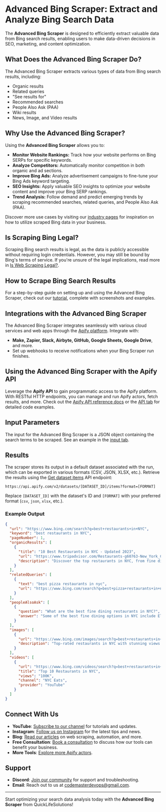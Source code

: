 # Advanced Bing Scraper: Extract and Analyze Bing Search Data

The **Advanced Bing Scraper** is designed to efficiently extract valuable data from Bing search results, enabling users to make data-driven decisions in SEO, marketing, and content optimization.

## What Does the Advanced Bing Scraper Do?

The Advanced Bing Scraper extracts various types of data from Bing search results, including:
- Organic results
- Related queries
- "See results for"
- Recommended searches
- People Also Ask (PAA)
- Wiki results
- News, Image, and Video results

## Why Use the Advanced Bing Scraper?

Using the **Advanced Bing Scraper** allows you to:
- **Monitor Website Rankings:** Track how your website performs on Bing SERPs for specific keywords.
- **Analyze Competitors:** Automatically monitor competition in both organic and ad sections.
- **Improve Bing Ads:** Analyze advertisement campaigns to fine-tune your Bing Ads keyword targeting.
- **SEO Insights:** Apply valuable SEO insights to optimize your website content and improve your Bing SERP rankings.
- **Trend Analysis:** Follow demand and predict emerging trends by scraping recommended searches, related queries, and People Also Ask (PAA).
  
Discover more use cases by visiting our [industry pages](https://quicklifesolutions.com/industries/) for inspiration on how to utilize scraped Bing data in your business.

## Is Scraping Bing Legal?

Scraping Bing search results is legal, as the data is publicly accessible without requiring login credentials. However, you may still be bound by Bing's terms of service. If you're unsure of the legal implications, read more in [Is Web Scraping Legal?](https://quicklifesolutions.com/blog/is-web-scraping-legal/).

## How to Scrape Bing Search Results

For a step-by-step guide on setting up and using the Advanced Bing Scraper, check out our [tutorial](https://quicklifesolutions.com/how-to-scrape-bing-search-results/), complete with screenshots and examples.

## Integrations with the Advanced Bing Scraper

The Advanced Bing Scraper integrates seamlessly with various cloud services and web apps through the [Apify platform](https://quicklifesolutions.com/integrations/). Integrate with:
- **Make, Zapier, Slack, Airbyte, GitHub, Google Sheets, Google Drive**, and more.
- Set up webhooks to receive notifications when your Bing Scraper run finishes.

## Using the Advanced Bing Scraper with the Apify API

Leverage the **Apify API** to gain programmatic access to the Apify platform. With RESTful HTTP endpoints, you can manage and run Apify actors, fetch results, and more. Check out the [Apify API reference docs](https://docs.quicklifesolutions.com/api/) or the [API tab](https://apify.com/dainty_screw/advanced-bing-scraper/api#features) for detailed code examples.

## Input Parameters

The input for the Advanced Bing Scraper is a JSON object containing the search terms to be scraped. See an example in the [input tab](https://apify.com/dainty_screw/advanced-bing-scraper/input-schema).

## Results

The scraper stores its output in a default dataset associated with the run, which can be exported in various formats (CSV, JSON, XLSX, etc.). Retrieve the results using the [Get dataset items](https://docs.quicklifesolutions.com/api/v2/datasets/item-collection/get-items) API endpoint:
```
https://api.apify.com/v2/datasets/[DATASET_ID]/items?format=[FORMAT]
```
Replace `[DATASET_ID]` with the dataset's ID and `[FORMAT]` with your preferred format (`csv`, `json`, `xlsx`, etc.).

### Example Output

```json
{
  "url": "https://www.bing.com/search?q=best+restaurants+in+NYC",
  "keyword": "best restaurants in NYC",
  "pageNumber": 1,
  "organicResults": [
    {
      "title": "10 Best Restaurants in NYC - Updated 2023",
      "url": "https://www.tripadvisor.com/Restaurants-g60763-New_York_City_New_York.html",
      "description": "Discover the top restaurants in NYC, from fine dining to casual spots..."
    }
  ],
  "relatedQueries": [
    {
      "text": "best pizza restaurants in nyc",
      "url": "https://www.bing.com/search?q=best+pizza+restaurants+in+nyc"
    }
  ],
  "peopleAlsoAsk": [
    {
      "question": "What are the best fine dining restaurants in NYC?",
      "answer": "Some of the best fine dining options in NYC include Eleven Madison Park and Le Bernardin."
    }
  ],
  "images": [
    {
      "url": "https://www.bing.com/images/search?q=best+restaurants+in+NYC&id=123456",
      "description": "Top-rated restaurants in NYC with stunning views."
    }
  ],
  "videos": [
    {
      "url": "https://www.bing.com/videos/search?q=best+restaurants+in+NYC&docid=1234",
      "title": "Top 10 Restaurants in NYC",
      "views": "100K",
      "channel": "NYC Eats",
      "provider": "YouTube"
    }
  ]
}
```

## Connect With Us

- **YouTube**: [Subscribe to our channel](https://www.youtube.com/@CodeMaster-421) for tutorials and updates.
- **Instagram**: [Follow us on Instagram](https://www.instagram.com/quicklifesolutionsofficial/) for the latest tips and news.
- **Blog**: [Read our articles](https://quicklifesolutions.com/blog/) on web scraping, automation, and more.
- **Free Consultation**: [Book a consultation](https://tidycal.com/quicklifesolutions/free-consultation) to discuss how our tools can benefit your business.
- **More Tools**: [Explore more Apify actors](https://apify.com/dainty_screw).

## Support

- **Discord**: [Join our community](https://discord.gg/2WGj2PDmHb) for support and troubleshooting.
- **Email**: Reach out to us at [codemasterdevops@gmail.com](mailto:codemasterdevops@gmail.com).

---

Start optimizing your search data analysis today with the **Advanced Bing Scraper** from QuickLifeSolutions!